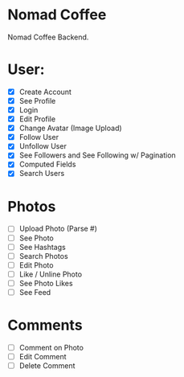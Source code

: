 # Nomad Coffee

Nomad Coffee Backend.

# User:

- [x] Create Account
- [x] See Profile
- [x] Login
- [x] Edit Profile
- [x] Change Avatar (Image Upload)
- [x] Follow User
- [x] Unfollow User
- [x] See Followers and See Following w/ Pagination
- [x] Computed Fields
- [x] Search Users

# Photos

- [ ] Upload Photo (Parse #)
- [ ] See Photo
- [ ] See Hashtags
- [ ] Search Photos
- [ ] Edit Photo
- [ ] Like / Unline Photo
- [ ] See Photo Likes
- [ ] See Feed

# Comments

- [ ] Comment on Photo
- [ ] Edit Comment
- [ ] Delete Comment
